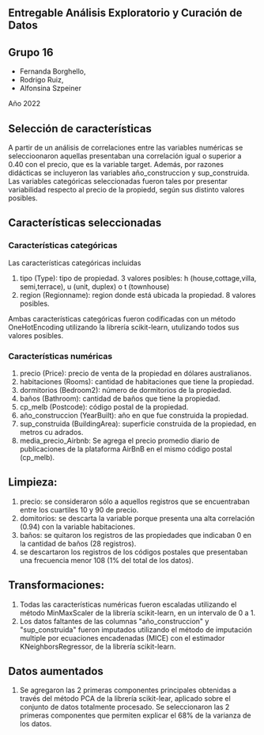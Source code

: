 ## Entregable Análisis Exploratorio y Curación de Datos
## Grupo 16
- Fernanda Borghello,<br>
- Rodrigo Ruiz,<br>
- Alfonsina Szpeiner

Año 2022

## Selección de características
A partir de un análisis de correlaciones entre las variables numéricas se seleccioonaron aquellas presentaban una correlación igual o superior a 0.40 con el precio, que es la variable target.
Además, por razones didácticas se incluyeron las variables año_construccion y sup_construida.
Las variables categóricas seleccionadas fueron tales por presentar variabilidad respecto al precio de la propiedd, según sus distinto valores posibles. 
## Características seleccionadas
### Características categóricas
  Las características categóricas incluidas
  1. tipo (Type): tipo de propiedad. 3 valores posibles: h (house,cottage,villa, semi,terrace), u (unit, duplex) o t (townhouse)
  2. region (Regionname): region donde está ubicada la propiedad. 8 valores posibles.

Ambas características categóricas fueron codificadas con un método OneHotEncoding utilizando la librería scikit-learn, utulizando todos sus valores posibles.
  
### Características numéricas
  1. precio (Price): precio de venta de la propiedad en dólares australianos.
  2. habitaciones (Rooms): cantidad de habitaciones que tiene la propiedad.
  3. dormitorios (Bedroom2): número de dormitorios de la propiedad.
  3. baños (Bathroom): cantidad de baños que tiene la propiedad.
  4. cp_melb (Postcode): código postal de la propiedad.
  5. año_construccion (YearBuilt): año en que fue construida la propiedad.
  6. sup_construida (BuildingArea): superficie construida de la propiedad, en metros cu adrados.
  7. media_precio_Airbnb: Se agrega el precio promedio diario de 
     publicaciones de la plataforma AirBnB en el mismo código 
     postal (cp_melb).
  
## Limpieza:
  1. precio: se consideraron sólo a aquellos registros que se encuentraban entre los cuartiles 10 y 90 de precio.
  2. domitorios: se descarta la variable porque presenta una alta correlación (0.94) con la variable habitaciones.
  3. baños: se quitaron los registros de las propiedades que indicaban 0 en la cantidad de baños (28 registros).
  4. se descartaron los registros de los códigos postales que presentaban una frecuencia menor 108 (1% del total de los datos).

## Transformaciones:
  1. Todas las características numéricas fueron escaladas utilizando el método MinMaxScaler de la librería scikit-learn, en un intervalo de 0 a 1.
  2. Los datos faltantes de las columnas "año_construccion" y "sup_construida" fueron imputados utilizando el método de imputación multiple por ecuaciones encadenadas (MICE) con el estimador KNeighborsRegressor, de la librería scikit-learn.

## Datos aumentados
  1. Se agregaron las 2 primeras componentes principales obtenidas a través del
     método PCA de la librería scikit-lear, aplicado sobre el conjunto de datos totalmente procesado. Se seleccionaron las 2 primeras componentes que permiten explicar el 68% de la varianza de los datos.
